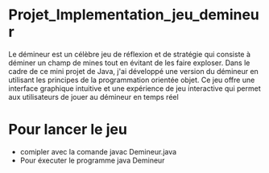 # Projet_Implementation_jeu_demineur
Le démineur est un célèbre jeu de réflexion et de stratégie qui consiste à
déminer un champ de mines tout en évitant de les faire exploser. Dans le cadre
de ce mini projet de Java, j'ai   développé une version du démineur en
utilisant les principes de la programmation orientée objet. Ce jeu offre une
interface graphique intuitive et une expérience de jeu interactive qui permet aux
utilisateurs de jouer au démineur en temps réel

# Pour lancer le jeu 
- comipler avec la comande javac Demineur.java
- Pour éxecuter le programme java Demineur 
